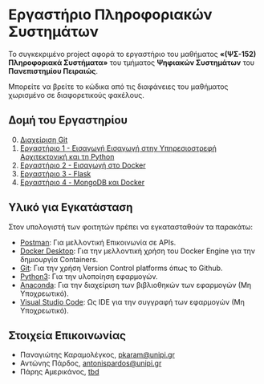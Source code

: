 # Εργαστήριο Πληροφοριακών Συστημάτων

Το συγκεκριμένο project αφορά το εργαστήριο του μαθήματος __«(ΨΣ-152) Πληροφοριακά Συστήματα»__ του τμήματος __Ψηφιακών Συστημάτων__ του __Πανεπιστημίου Πειραιώς__. 

Μπορείτε να βρείτε το κώδικα από τις διαφάνειες του μαθήματος χωρισμένο σε διαφορετικούς φακέλους. 

## Δομή του Εργαστηρίου
0. [Διαχείριση Git](git-management)
1. [Εργαστήριο 1 - Εισαγωγή Εισαγωγή στην Υπηρεσιοστρεφή Αρχιτεκτονική και τη Python](lab1)
2. [Εργαστήριο 2 - Εισαγωγή στο Docker](lab2)
3. [Εργαστήριο 3 - Flask](lab3)
4. [Εργαστήριο 4 - MongoDB και Docker](lab4)
<!-- 5. [Εργαστήριο 5 - Containerization](https://github.com/csymvoul/Information-Systems-Lab/tree/master/lab5)
6. [Extra Εργαστήριο - Scaling στο Docker](https://github.com/csymvoul/Information-Systems-Lab/tree/master/lab6) -->

## Υλικό για Εγκατάσταση
Στον υπολογιστή των φοιτητών πρέπει να εγκατασταθούν τα παρακάτω:
* [Postman](https://www.postman.com/): Για μελλοντική Επικοινωνία σε APIs.
* [Docker Desktop](https://docs.docker.com/desktop/install/windows-install/): Για την μελλοντική χρήση του Docker Engine για την δημιουργία Containers.
* [Git](https://git-scm.com/downloads): Για την χρήση Version Control platforms όπως το Github.
* [Python3](https://www.python.org/downloads/): Για την υλοποίηση εφαρμογών.
* [Anaconda](https://www.anaconda.com/distribution/): Για την διαχείριση των βιβλιοθηκών των εφαρμογών (Μη Υποχρεωτικό).
* [Visual Studio Code](https://code.visualstudio.com/): Ως IDE για την συγγραφή των εφαρμογών (Μη Υποχρεωτικό).

## Στοιχεία Επικοινωνίας
* Παναγιώτης Καραμολέγκος, [pkaram@unipi.gr](mailto:pkaram@unipi.gr)
* Αντώνης Πάρδος, [antonispardos@unipi.gr](mailto:antonispardos@unipi.gr)
* Πάρης Αμερικάνος, [tbd](mailto:tbd)
